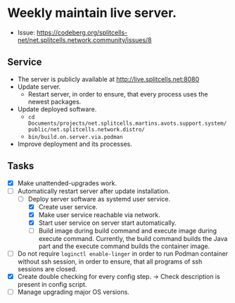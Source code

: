 # Weekly maintain live server.
* Issue: https://codeberg.org/splitcells-net/net.splitcells.network.community/issues/8
## Service
* The server is publicly available at http://live.splitcells.net:8080
* Update server.
    * Restart server, in order to ensure, that every process uses the newest packages.
* Update deployed software.
    * `cd Documents/projects/net.splitcells.martins.avots.support.system/public/net.splitcells.network.distro/` 
    * `bin/build.on.server.via.podman` 
* Improve deployment and its processes.
## Tasks
* [x] Make unattended-upgrades work.
* [ ] Automatically restart server after update installation.
    * [ ] Deploy server software as systemd user service.
        * [x] Create user service.
        * [x] Make user service reachable via network.
        * [x] Start user service on server start automatically.
        * [ ] Build image during build command and execute image during execute command.
          Currently, the build command builds the Java part and the execute command builds the container image.
* [ ] Do not require `loginctl enable-linger` in order to run Podman container without ssh session,
  in order to ensure, that all programs of ssh sessions are closed.
* [x] Create double checking for every config step. -> Check description is present in config script.
* [ ] Manage upgrading major OS versions.